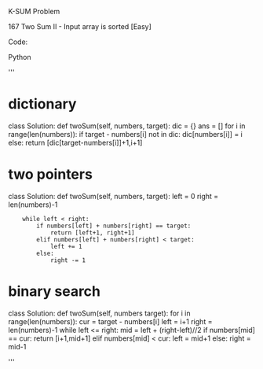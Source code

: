 K-SUM Problem

167 Two Sum II - Input array is sorted [Easy]

Code:

Python

'''
# dictionary
class Solution:
    def twoSum(self, numbers, target):
        dic = {}
        ans = []
        for i in range(len(numbers)):
            if target - numbers[i] not in dic:
                dic[numbers[i]] = i
            else:
                return [dic[target-numbers[i]]+1,i+1]


# two pointers
class Solution:
    def twoSum(self, numbers, target):
        left = 0
        right = len(numbers)-1

        while left < right:
            if numbers[left] + numbers[right] == target:
                return [left+1, right+1]
            elif numbers[left] + numbers[right] < target:
                left += 1
            else:
                right -= 1

# binary search
class Solution:
    def twoSum(self, numbers target):
        for i in range(len(numbers)):
            cur = target - numbers[i]
            left = i+1
            right = len(numbers)-1
            while left <= right:
                mid = left + (right-left)//2
                if numbers[mid] == cur:
                    return [i+1,mid+1]
                elif numbers[mid] < cur:
                    left = mid+1
                else:
                    right = mid-1

'''
